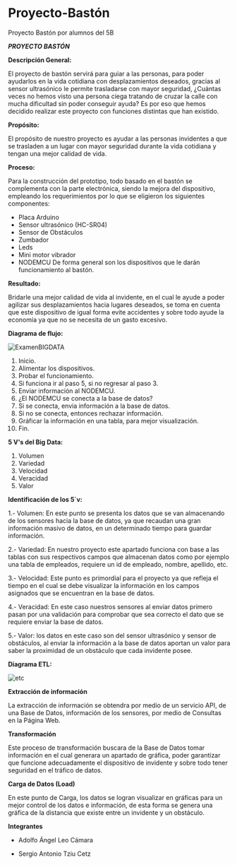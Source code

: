 # Proyecto-Bastón
Proyecto Bastón por alumnos del 5B

*****PROYECTO BASTÓN*****

**Descripción General:**

El proyecto de bastón servirá para guiar a las personas, para poder ayudarlos en la vida cotidiana con desplazamientos deseados, gracias al sensor ultrasónico le permite trasladarse con mayor seguridad, ¿Cuántas veces no hemos visto una persona ciega tratando de cruzar la calle con mucha dificultad sin poder conseguir ayuda? Es por eso que hemos decidido realizar este proyecto con funciones distintas que han existido.


**Propósito:**

El propósito de nuestro proyecto es ayudar a las personas invidentes a que se trasladen a un lugar con mayor seguridad durante la vida cotidiana y tengan una mejor calidad de vida.


**Proceso:**

Para la construcción del prototipo, todo basado en el bastón se complementa con la parte electrónica, siendo la mejora del dispositivo, empleando los requerimientos por lo que se eligieron los siguientes componentes:
- Placa Arduino
- Sensor ultrasónico (HC-SR04)
- Sensor de Obstáculos
- Zumbador
- Leds
- Mini motor vibrador
- NODEMCU
De forma general son los dispositivos que le darán funcionamiento al bastón.


**Resultado:**

Bridarle una mejor calidad de vida al invidente, en el cual le ayude a poder agilizar sus desplazamientos hacia lugares deseados, se toma en cuenta que este dispositivo de igual forma evite accidentes y sobre todo ayude la economía ya que no se necesita de un gasto excesivo.

**Diagrama de flujo:**

![ExamenBIGDATA](https://user-images.githubusercontent.com/78035184/105901408-f43fc680-5fe2-11eb-977b-9a69cca02367.png)
1. Inicio.
2. Alimentar los dispositivos.
3. Probar el funcionamiento.
4. Si funciona ir al paso 5, si no regresar al paso 3.
5. Enviar información al NODEMCU.
6. ¿El NODEMCU se conecta a la base de datos?
7. Si se conecta, envia información a la base de datos.
8. Si no se conecta, entonces rechazar información.
9. Gráficar la información en una tabla, para mejor visualización.
10. Fin.

**5 V's del Big Data:**
1. Volumen
2. Variedad
3. Velocidad
4. Veracidad
5. Valor

**Identificación de los 5´v:**

1.- Volumen: En este punto se presenta los datos que se van almacenando de los sensores hacia la base de datos, ya que recaudan una gran información masivo de datos, en un determinado tiempo para guardar información.
 
2.- Variedad: En nuestro proyecto este apartado funciona con base a las tablas con sus respectivos campos que almacenan datos como por ejemplo una tabla de empleados, requiere un id de empleado, nombre, apellido, etc.

3.- Velocidad: Este punto es primordial para el proyecto ya que refleja el tiempo en el cual se debe visualizar la información en los campos asignados que se encuentran en la base de datos.

4.- Veracidad: En este caso nuestros sensores al enviar datos primero pasan por una validación para comprobar que sea correcto el dato que se requiere enviar  la base de datos.

5.- Valor: los datos en este caso son del sensor ultrasónico y sensor de obstáculos, al enviar la información a la base de datos aportan un valor para saber la proximidad de un obstáculo que cada invidente posee.


**Diagrama ETL:**

![etc](https://user-images.githubusercontent.com/78035004/105899971-07ea2d80-5fe1-11eb-918c-f1840dcaa42d.png)


**Extracción de información**

La extracción de información se obtendra por medio de un servicio API, de una Base de Datos, información de los sensores, por medio de Consultas en la Página Web.

**Transformación**

Este proceso de transformación buscara de la Base de Datos tomar información en el cual generara un apartado de gráfica, poder garantizar que funcione adecuadamente el dispositivo de invidente y sobre todo tener seguridad en el tráfico de datos.

**Carga de Datos (Load)**

En este punto de Carga, los datos se logran visualizar en gráficas para un mejor control de los datos e información, de esta forma se genera una gráfica de la distancia que existe entre un invidente y un obstáculo.


**Integrantes**

- Adolfo Ángel Leo Cámara

- Sergio Antonio Tziu Cetz
